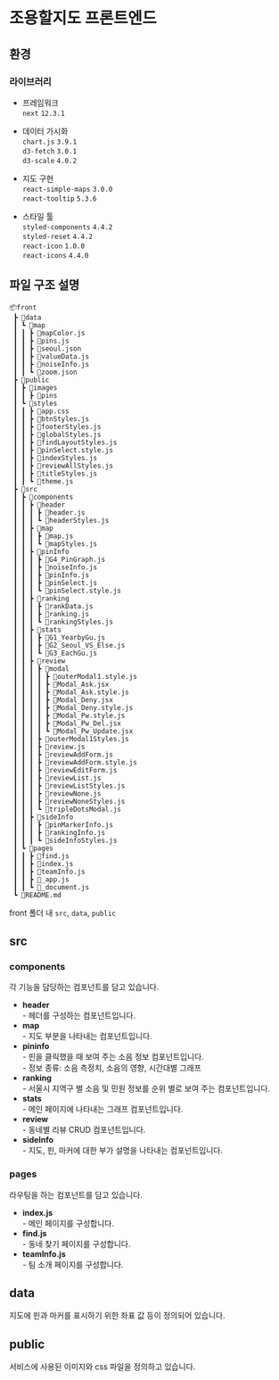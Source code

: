 # 조용할지도 프론트엔드

## 환경

### 라이브러리

- 프레임워크<br>
  `next` `12.3.1`

- 데이터 가시화<br>
  `chart.js` `3.9.1`<br>
  `d3-fetch` `3.0.1`<br>
  `d3-scale` `4.0.2`<br>

- 지도 구현<br>
  `react-simple-maps` `3.0.0` <br>
  `react-tooltip` `5.3.6`

- 스타일 툴<br>
  `styled-components` `4.4.2`<br>
  `styled-reset` `4.4.2`<br>
  `react-icon` `1.0.0`<br>
  `react-icons` `4.4.0`

## 파일 구조 설명

```
📦front
 ┣ 📂data
 ┃ ┗ 📂map
 ┃ ┃ ┣ 📜mapColor.js
 ┃ ┃ ┣ 📜pins.js
 ┃ ┃ ┣ 📜seoul.json
 ┃ ┃ ┣ 📜valueData.js
 ┃ ┃ ┣ 📜noiseInfo.js
 ┃ ┃ ┗ 📜zoom.json
 ┣ 📂public
 ┃ ┣ 📂images
 ┃ ┃ ┣ 📂pins
 ┃ ┗ 📂styles
 ┃ ┃ ┣ 📜app.css
 ┃ ┃ ┣ 📜btnStyles.js
 ┃ ┃ ┣ 📜footerStyles.js
 ┃ ┃ ┣ 📜globalStyles.js
 ┃ ┃ ┣ 📜findLayoutStyles.js
 ┃ ┃ ┣ 📜pinSelect.style.js
 ┃ ┃ ┣ 📜indexStyles.js
 ┃ ┃ ┣ 📜reviewAllStyles.js
 ┃ ┃ ┣ 📜titleStyles.js
 ┃ ┃ ┗ 📜theme.js
 ┣ 📂src
 ┃ ┣ 📂components
 ┃ ┃ ┣ 📂header
 ┃ ┃ ┃ ┣ 📜header.js
 ┃ ┃ ┃ ┗ 📜headerStyles.js
 ┃ ┃ ┣ 📂map
 ┃ ┃ ┃ ┣ 📜map.js
 ┃ ┃ ┃ ┗ 📜mapStyles.js
 ┃ ┃ ┣ 📂pinInfo
 ┃ ┃ ┃ ┣ 📜G4_PinGraph.js
 ┃ ┃ ┃ ┣ 📜noiseInfo.js
 ┃ ┃ ┃ ┣ 📜pinInfo.js
 ┃ ┃ ┃ ┣ 📜pinSelect.js
 ┃ ┃ ┃ ┗ 📜pinSelect.style.js
 ┃ ┃ ┣ 📂ranking
 ┃ ┃ ┃ ┣ 📜rankData.js
 ┃ ┃ ┃ ┣ 📜ranking.js
 ┃ ┃ ┃ ┗ 📜rankingStyles.js
 ┃ ┃ ┣ 📂stats
 ┃ ┃ ┃ ┣ 📜G1_YearbyGu.js
 ┃ ┃ ┃ ┣ 📜G2_Seoul_VS_Else.js
 ┃ ┃ ┃ ┗ 📜G3_EachGu.js
 ┃ ┃ ┣ 📂review
 ┃ ┃ ┃ ┣ 📂modal
 ┃ ┃ ┃ ┃ ┣ 📜outerModal1.style.js
 ┃ ┃ ┃ ┃ ┣ 📜Modal_Ask.jsx
 ┃ ┃ ┃ ┃ ┣ 📜Modal_Ask.style.js
 ┃ ┃ ┃ ┃ ┣ 📜Modal_Deny.jsx
 ┃ ┃ ┃ ┃ ┣ 📜Modal_Deny.style.js
 ┃ ┃ ┃ ┃ ┣ 📜Modal_Pw.style.js
 ┃ ┃ ┃ ┃ ┣ 📜Modal_Pw_Del.jsx
 ┃ ┃ ┃ ┃ ┗ 📜Modal_Pw_Update.jsx
 ┃ ┃ ┃ ┣ 📜outerModal1Styles.js
 ┃ ┃ ┃ ┣ 📜review.js
 ┃ ┃ ┃ ┣ 📜reviewAddForm.js
 ┃ ┃ ┃ ┣ 📜reviewAddForm.style.js
 ┃ ┃ ┃ ┣ 📜reviewEditForm.js
 ┃ ┃ ┃ ┣ 📜reviewList.js
 ┃ ┃ ┃ ┣ 📜reviewListStyles.js
 ┃ ┃ ┃ ┣ 📜reviewNone.js
 ┃ ┃ ┃ ┣ 📜reviewNoneStyles.js
 ┃ ┃ ┃ ┗ 📜tripleDotsModal.js
 ┃ ┃ ┣ 📂sideInfo
 ┃ ┃ ┃ ┣ 📜pinMarkerInfo.js
 ┃ ┃ ┃ ┣ 📜rankingInfo.js
 ┃ ┃ ┃ ┗ 📜sideInfoStyles.js
 ┃ ┗ 📂pages
 ┃ ┃ ┣ 📜find.js
 ┃ ┃ ┣ 📜index.js
 ┃ ┃ ┣ 📜teamInfo.js
 ┃ ┃ ┣ 📜_app.js
 ┃ ┃ ┗ 📜_document.js
 ┗ 📜README.md
```

front 폴더 내 `src`, `data`, `public`

## src

### components

각 기능을 담당하는 컴포넌트를 담고 있습니다.

- **header**<br>
  \- 헤더를 구성하는 컴포넌트입니다.
- **map**<br>
  \- 지도 부분을 나타내는 컴포넌트입니다.
- **pininfo**<br>
  \- 핀을 클릭했을 때 보여 주는 소음 정보 컴포넌트입니다.<br>
  \- 정보 종류: 소음 측정치, 소음의 영향, 시간대별 그래프
- **ranking**<br>
  \- 서울시 지역구 별 소음 및 민원 정보를 순위 별로 보여 주는 컴포넌트입니다.
- **stats**<br>
  \- 메인 페이지에 나타내는 그래프 컴포넌트입니다.
- **review**<br>
  \- 동네별 리뷰 CRUD 컴포넌트입니다.
- **sideInfo**<br>
  \- 지도, 핀, 마커에 대한 부가 설명을 나타내는 컴포넌트입니다.

### pages

라우팅을 하는 컴포넌트를 담고 있습니다.

- **index.js**<br>
  \- 메인 페이지를 구성합니다.
- **find.js**<br>
  \- 동네 찾기 페이지를 구성합니다.
- **teamInfo.js**<br>
  \- 팀 소개 페이지를 구성합니다.

## data

지도에 핀과 마커를 표시하기 위한 좌표 값 등이 정의되어 있습니다.

## public

서비스에 사용된 이미지와 css 파일을 정의하고 있습니다.
